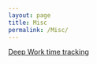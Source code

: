 ```yaml
---
layout: page
title: Misc
permalink: /Misc/
---
```


[Deep Work time tracking](https://docs.google.com/spreadsheets/d/1qR1hInoQicGGt12fiYM6MIQl5dekS61AN9Jn2MXK86o/edit?usp=sharing)